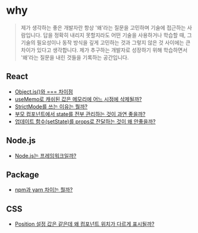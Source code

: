 #  why 

> 제가 생각하는 좋은 개발자란 항상 '왜'라는 질문을 고민하며 기술에 접근하는 사람입니다.
답을 정확히 내리지 못할지라도 어떤 기술을 사용하거나 학습할 때, 그 기술의 필요성이나 동작 방식을 깊게 고민하는 것과 그렇지 않은 것 사이에는 큰 차이가 있다고 생각합니다.
제가 추구하는 개발자로 성장하기 위해 학습하면서 '왜'라는 질문을 내린 것들을 기록하는 공간입니다.

## React
- [Object.is()와 === 차이점](https://github.com/saseungg/why/issues/2)
- [useMemo로 캐쉬된 값은 메모리에 어느 시점에 삭제될까?](https://github.com/saseungg/why/issues/3)
- [StrictMode를 쓰는 이유는 뭘까?](https://github.com/saseungg/why/issues/1)
- [부모 컴포넌트에서 state를 전부 관리하는 것이 과연 좋을까?](https://github.com/saseungg/why/issues/10)
- [업데이트 함수(setState)를 props로 잔달하는 것이 왜 안좋을까?](https://github.com/saseungg/why/issues/9)

## Node.js
- [Node.js는 프레임워크일까?](https://github.com/saseungg/why/issues/5)

## Package
- [npm과 yarn 차이는 뭘까?](https://github.com/saseungg/why/issues/4)

## CSS
- [Position 설정 값은 같은데 왜 컴포넌트 위치가 다르게 표시될까?](https://github.com/saseungg/why/issues/8)
